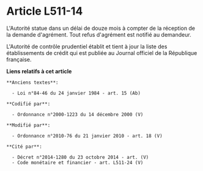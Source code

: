 # Article L511-14

L'Autorité statue dans un délai de douze mois à compter de la réception de la demande d'agrément. Tout refus d'agrément est
notifié au demandeur. 

L'Autorité de contrôle prudentiel établit et tient à jour la liste des établissements de crédit qui est publiée au Journal
officiel de la République française.

**Liens relatifs à cet article**

	**Anciens textes**:

	  - Loi n°84-46 du 24 janvier 1984 - art. 15 (Ab)

	**Codifié par**:

	  - Ordonnance n°2000-1223 du 14 décembre 2000 (V)

	**Modifié par**:

	  - Ordonnance n°2010-76 du 21 janvier 2010 - art. 18 (V)

	**Cité par**:

	  - Décret n°2014-1280 du 23 octobre 2014 - art. (V)
	  - Code monétaire et financier - art. L511-24 (V)
